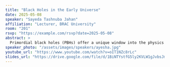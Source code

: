 ```yaml
---
title: "Black Holes in the Early Universe"
date: 2025-05-08
speaker: "Sayeda Tashnuba Jahan"
affiliation: "Lecturer, BRAC University"
room: "201"
rsvp: "https://example.com/rsvp?date=2025-05-08"
abstract: >
  Primordial black holes (PBHs) offer a unique window into the physics of the early universe, potentially linking quantum fluctuations during inflation to astrophysical phenomena observable today. In this pedagogical talk, I will introduce the basic mechanisms by which PBHs may have formed from enhanced inflationary scalar perturbations in the early universe. Beginning with a review of inflationary dynamics, I will explain how quantum fluctuations in the inflaton field can seed regions of overdensity. Under certain conditions, these overdense regions re-enter the horizon after inflation and undergo gravitational collapse, giving rise to black holes with masses ranging from sub-atomic scales to many solar masses. I will discuss the criteria for collapse, the role of the equation of state, and the mass spectrum of the resulting PBHs. Finally, I will explore the possible roles PBHs might play in cosmic evolution—including their relevance to dark matter, structure formation, and gravitational wave backgrounds—highlighting how their study connects fundamental theory with cosmological and astrophysical observations.
speaker_photo: "/assets/images/speakers/ayesha.jpg"
youtube_url: "https://www.youtube.com/watch?v=oIT1NZc8rLc"
slides_url: "https://drive.google.com/file/d/1BiNTYstfG5ly2KVLW1gJvbsJm-L79k8m/view?"
---
```

